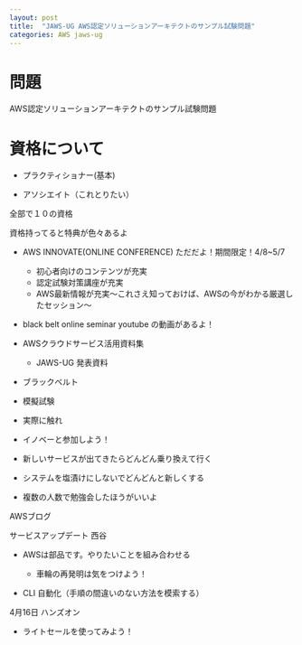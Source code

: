 ```yaml
---
layout: post
title:  "JAWS-UG AWS認定ソリューションアーキテクトのサンプル試験問題"
categories: AWS jaws-ug
---
```


# 問題
AWS認定ソリューションアーキテクトのサンプル試験問題

# 資格について
* プラクティショナー(基本)

* アソシエイト（これとりたい）

全部で１０の資格

資格持ってると特典が色々あるよ

* AWS INNOVATE(ONLINE CONFERENCE)
ただだよ！期間限定！4/8~5/7
    * 初心者向けのコンテンツが充実
    * 認定試験対策講座が充実
    * AWS最新情報が充実〜これさえ知っておけば、AWSの今がわかる厳選したセッション〜

* black belt online seminar
youtube の動画があるよ！

* AWSクラウドサービス活用資料集
    * JAWS-UG 発表資料

* ブラックベルト
* 模擬試験
* 実際に触れ

* イノベーと参加しよう！

* 新しいサービスが出てきたらどんどん乗り換えて行く

* システムを塩漬けにしないでどんどんと新しくする
* 複数の人数で勉強会したほうがいいよ

AWSブログ

サービスアップデート
西谷

* AWSは部品です。やりたいことを組み合わせる
    * 車輪の再発明は気をつけよう！

* CLI 自動化（手順の間違いのない方法を模索する）

4月16日 ハンズオン

* ライトセールを使ってみよう！